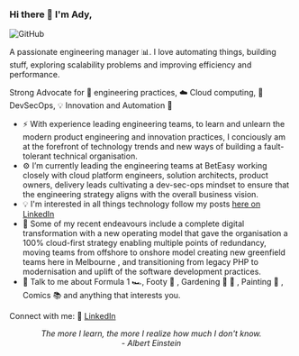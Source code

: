 ### Hi there 👋 I'm Ady,

![GitHub](https://img.shields.io/github/license/adykalra/adykalra?style=flat)

A passionate engineering manager :bar_chart:. I love automating things, building stuff, exploring scalability problems and improving efficiency and performance. 

Strong Advocate for 📜 engineering practices, :cloud: Cloud computing, 🚀 DevSecOps, 💡 Innovation and Automation :robot:

- ⚡ With experience leading engineering teams, to learn and unlearn the modern product engineering and innovation practices, I conciously am at the forefront of technology trends and new ways of building a fault-tolerant technical organisation. 
- ⚙️ I’m currently leading the engineering teams at BetEasy working closely with cloud platform engineers, solution architects, product owners, delivery leads cultivating a dev-sec-ops mindset to ensure that the engineering strategy aligns with the overall business vision.
- :bulb: I'm interested in all things technology follow my posts [here on LinkedIn](https://www.linkedin.com/in/adykalra/detail/recent-activity/shares/)
- 🌱 Some of my recent endeavours include a complete digital transformation with a new operating model that gave the organisation a 100% cloud-first strategy enabling multiple points of redundancy, moving teams from offshore to onshore model creating new greenfield teams here in Melbourne , and transitioning from legacy PHP to modernisation and uplift of the software development practices. 
- 💬 Talk to me about Formula 1 :racing_car:, Footy 🏉 , Gardening 🌻 🌼 , Painting 🎨 , Comics 📚 and anything that interests you.

Connect with me: 🔗 [LinkedIn](https://www.linkedin.com/in/adykalra/)

<p align="center">
   <i>The more I learn, the more I realize how much I don't know.</i>
   <br>
   <i>- Albert Einstein</i>
</p>  


<!--
**AdyKalra/AdyKalra** is a ✨ _special_ ✨ repository because its `README.md` (this file) appears on your GitHub profile.

